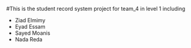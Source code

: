 #This is the student record system project for team_4 in level 1 including 
* Ziad Elmimy
* Eyad Essam
* Sayed Moanis
* Nada Reda
